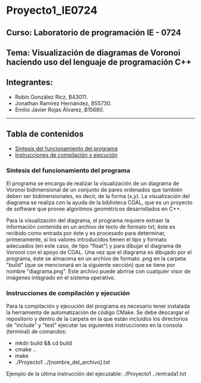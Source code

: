 <h1> Proyecto1_IE0724 </h1>

<h2> Curso: Laboratorio de programación IE - 0724</h2>
  
<h2> Tema: Visualización de diagramas de Voronoi haciendo uso del lenguaje de programación C++ </h2>

<h2>Integrantes:</h2>

<p>
  <ul>
    <li> Robin González Ricz, B43011.           </li>
    <li> Jonathan Ramírez Hernández, B55730.    </li>
    <li> Emilio Javier Rojas Álvarez, B15680.   </li>
  </ul>
</p>

<hr>

## Tabla de contenidos
* [Síntesis del funcionamiento del programa](#program-info)
* [Instrucciones de compilación y ejecución](#instructions)

<h3>  Síntesis del funcionamiento del programa  </h3>
  <p >
      El programa se encarga de realizar la visualización de un diagrama de Voronoi bidimensional de un conjunto de pares ordenados que también deben
      ser bidimensionales, es decir, de la forma (x,y). La visualización del diagrama se realiza con la ayuda de la biblioteca CGAL, que es un proyecto
      de software que provee algoritmos geométricos desarrollados en C++.
  </p>
  
  <p>
      Para la visualización del diagrama, el programa requiere extraer la información contenida en un archivo de texto de formato txt; éste es recibido como             entrada por éste y es procesado para determinar, primeramente, si los valores introducidos tienen el tipo y formato adecuados (en este caso, de tipo               "float") y para dibujar el diagrama de Voronoi con el apoyo de CGAL. Una vez que el diagrama es dibujado por el programa, éste se almacena en un archivo de       formato .png en la carpeta "build" (que se mencionará en la siguiente sección) que se tiene por nombre "diagrama.png". Este archivo puede abrirse con 
      cualquier visor de imágenes integrado en el sistema operativo.
  </p>

  
<h3> Instrucciones de compilación y ejecución </h3>
  <p>
      Para la compilación y ejecución del programa es necesario tener instalada la herramienta de automatización de código CMake. 
      Se debe descargar el repositorio y dentro de la carpeta en la que están incluidos los directorios de "include" y "test" ejecutar las siguientes
      instrucciones en la consola (terminal) de comandos:
      <ul>
        <li> mkdir build && cd build      </li>
        <li> cmake ..                     </li>
        <li> make                         </li>
        <li> ./Proyecto1 ../[nombre_del_archivo].txt    </li>
      </ul>
  </p>
  
  <p>
      Ejemplo de la última instrucción del ejecutable:
                  ./Proyecto1 ../entrada1.txt
  </p>
